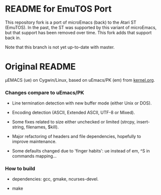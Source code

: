 
# README for EmuTOS Port

This repository fork is a port of microEmacs (back) to the Atari ST (EmuTOS).
In the past, the ST was supported by this variant of microEmacs, but that
support has been removed over time. This fork adds that support back in.

Note that this branch is not yet up-to-date with master.

# Original README #

µEMACS (ue) on Cygwin/Linux, based on uEmacs/PK (em) from [kernel.org](
https://git.kernel.org/pub/scm/editors/uemacs/uemacs.git/).

### Changes compare to uEmacs/PK ###

* Line termination detection with new buffer mode (either Unix or DOS).

* Encoding detection (ASCII, Extended ASCII, UTF-8 or Mixed).

* Some fixes related to size either unchecked or limited (strcpy,
  insert-string, filenames, $kill).

* Major refactoring of headers and file dependencies, hopefully to
  improve maintenance.

* Some defaults changed due to 'finger habits': ue instead of em, ^S in
  commands mapping...

### How to build ###

* dependencies: gcc, gmake, ncurses-devel.

* make
